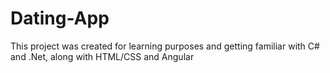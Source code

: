 # Dating-App
This project was created for learning purposes and getting familiar with C# and .Net, along with HTML/CSS and Angular
